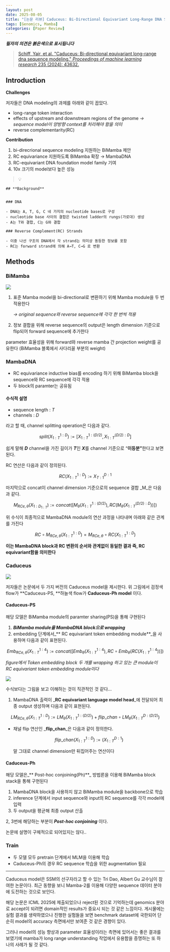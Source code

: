 ```yaml
---
layout: post
date: 2025-08-05
title: "[논문 리뷰] Caduceus: Bi-Directional Equivariant Long-Range DNA Sequence Modeling"
tags: [Genomics, Mamba]
categories: [Paper Review]
---
```


<span class="notion-red">_**필자의 의견은 붉은색으로 표시됩니다**_</span>


> [Schiff, Yair, et al. "Caduceus: Bi-directional equivariant long-range dna sequence modeling." ](https://pmc.ncbi.nlm.nih.gov/articles/PMC12189541/)[_Proceedings of machine learning research_](https://pmc.ncbi.nlm.nih.gov/articles/PMC12189541/)[ 235 (2024): 43632.](https://pmc.ncbi.nlm.nih.gov/articles/PMC12189541/)



## Introduction


**Challenges**


저자들은 DNA modeling의 과제를 아래와 같이 꼽았다.

- long-range token interaction
- effects of upstream and downstream regions of the genome 
_→ sequence model이 양방향 context를 처리해야 함을 의미_
- reverse complementarity(RC)

**Contribution**

1. bi-direcrional sequence modeling 지원하는 BiMamba 제안
1. RC equivariance 지원하도록 BiMamba 확장 → MambaDNA
1. RC-equivariant DNA foundation model family 기여
1. 10x 크기의 model보다 높은 성능

> 💡 


	## **Background**


	### DNA

	- DNA는 A, T, G, C 네 가지의 nucleotide bases로 구성
	- nucleotide base 사이의 결합은 twisted ladder의 rungs(가로대) 생성
	- A는 T와 결합, C는 G와 결합

	### Reverse Complement(RC) Strands

	- 이중 나선 구조의 DNA에서 각 strand는 의미상 동등한 정보를 포함
	- RC는 forward strand에 의해 A→T, C→G 로 변환


## Methods



### BiMamba


![](https://prod-files-secure.s3.us-west-2.amazonaws.com/542b861c-36a8-4051-84e5-8804b6728dba/2c247d59-7815-4980-99f0-8f0d21f445a7/image.png?X-Amz-Algorithm=AWS4-HMAC-SHA256&X-Amz-Content-Sha256=UNSIGNED-PAYLOAD&X-Amz-Credential=ASIAZI2LB466QZSFGH3B%2F20250811%2Fus-west-2%2Fs3%2Faws4_request&X-Amz-Date=20250811T054136Z&X-Amz-Expires=3600&X-Amz-Security-Token=IQoJb3JpZ2luX2VjEKz%2F%2F%2F%2F%2F%2F%2F%2F%2F%2FwEaCXVzLXdlc3QtMiJHMEUCIQD2mB%2BL06t28%2BBB6HYp78W4G1aTStMZcaDHFunVAO%2BQiQIgeIvQAviqqahfJmDWrF90j4BAqulo1afMxNQfnZFtFYEqiAQI5f%2F%2F%2F%2F%2F%2F%2F%2F%2F%2FARAAGgw2Mzc0MjMxODM4MDUiDEnJaycJAqSIvDucOCrcA1w%2BMdK0Xcw4wGzo4Veeyo7sJSFfpzrYjFS3C9WL4PKlmhEjfdfhiIRuDOqzNGsarrsaB6kEkuNOpMbHKuOYiTyTT8tshU2yvlMNIgFTVIR7hDwMG6GuykzR6W5RZ42woNReHppa2qyGmmPfpBidlz062QLkewbB%2Fu3PagjX7kDltNIAjgAdaNuc4O%2FIMKOkRZx3B%2BjMLeqpskSSdrw3Yfm%2F8iob4fOISCD7u0iJTn2jNZcNJ1zTLZ2Yc9IL9vCswXE%2FlzEzWFZug9zwQYmEbPVe87kiagasZIYixGl8bDyY%2FH3KnqZ6ui1zv3T1kDBH3LrvTdAMVMOp%2FxGHXtQIEsnKrDVSdgt0DOk9PgzeIot3ZzAtvq%2BazgAaaVHiyP7fqVhzUZyOXINgxhlVvUA228agKQGru1LShbZT47OLdw9vR5RYFFqaFsU2Bp%2FLieXXh74bfnNeXS1D4xDahEJEAaey9ABW3K6FWeaYoytYNKu9uzPZEIZQbbHucwvOKx7tbUaIIFgv4aJzDSf2fmCU4y07BeIAud%2FwJN8ZNr4ieoq9RmeZ%2F0X51OjiG0PTNQvd1GdaLirhUCBlm0LQs447CSSB4WllaZoAPRW%2Ffsi60Q6SqvxLkXdYd8Lv2ykRMNTb5cQGOqUBoPNEvIm2gIhJeJsZJ4%2BQ2PwxGg%2FfLkGGoH6%2BZHdbjFPcP%2BADrFBn6jOM%2BpHsDs7J5zp3zNSUyzZ4YhbqeBWTDhwlY18Haq0LBiRZvh16NjriH4fqA86ouuDvQmnp9mq8dWsIPsR%2F5YuYFdmzqhmU1aDwxEyO4KsxH%2BDbJr59jZJtlwxonQjJRebQ6RqplsFx8TLm7bol1fLA3A7TdRfr7ynxO07N&X-Amz-Signature=8242ca23408c1eaa4c78d38a2bca066a05587a2e48ae693a34337bf3e3e79839&X-Amz-SignedHeaders=host&x-amz-checksum-mode=ENABLED&x-id=GetObject)

1. 표준 Mamba model을 bi-directional로 변환하기 위해 Mamba module을 두 번 적용한다

	_→ original sequence와 reverse sequence에 각각 한 번씩 적용_

1. 정보 결합을 위해 reverse sequence의 output은 length dimension 기준으로 flip되어 forward sequence에 추가한다

parameter 효율성을 위해 forward와 reverse mamba 간 projection weight를 공유한다 (BiMamba 블록에서 사다리꼴 부분의 weight)



### MambaDNA

- RC equivariance inductive bias를 encoding 하기 위해 BiMamba block을 sequence와 RC sequence에 각각 적용
- 두 block의 paramter는 공유됨


#### 수식적 설명

- sequence length : _T_
- channels : _D_

라고 할 때,  channel splitting operation은 다음과 같다.


$$
split(X^{1:D}_{1:T}):=[X^{1:(D/2)}_{1:T},X^{(D/2):D}_{1:T}]
$$


<span class="notion-red">쉽게 말해 </span><span class="notion-red">_**D**_</span><span class="notion-red"> channel을 가진 길이가 </span><span class="notion-red">_**T**_</span><span class="notion-red">인 </span><span class="notion-red">_**X**_</span><span class="notion-red">를 channel 기준으로 “</span><span class="notion-red">**이등분”**</span><span class="notion-red">한다고 보면 된다.</span>


RC 연산은 다음과 같이 정의된다.


$$
RC(X^{1:D}_{1:T}):=X^{D:1}_{T:1}
$$


마지막으로 concat이 channel dimension 기준으로의 sequence 결합 _M_은 다음과 같다.


$$
M_{RCe,\theta}(X_{1:D_{1:T}}):=concat([M_{\theta}(X^{1:(D/2)}_{1:T}),RC(M_{\theta}(X^{(D/2):D}_{1:T}))])
$$


위 수식이 최종적으로 MambaDNA module의 연산 과정을 나타내며 아래와 같은 관계를 가진다


$$
RC\circ M_{RCe,\theta}(X^{1:D}_{1:T}) = M_{RCe,\theta} \circ RC(X^{1:D}_{1:T})
$$


**이는 MambaDNA block과 RC 변환의 순서와 관계없이 동일한 결과 즉, RC equivariant함을 의미한다**



### Caduceus


![](https://prod-files-secure.s3.us-west-2.amazonaws.com/542b861c-36a8-4051-84e5-8804b6728dba/f94a60d7-8145-473b-aef9-7c68d3ec604a/image.png?X-Amz-Algorithm=AWS4-HMAC-SHA256&X-Amz-Content-Sha256=UNSIGNED-PAYLOAD&X-Amz-Credential=ASIAZI2LB466QZSFGH3B%2F20250811%2Fus-west-2%2Fs3%2Faws4_request&X-Amz-Date=20250811T054136Z&X-Amz-Expires=3600&X-Amz-Security-Token=IQoJb3JpZ2luX2VjEKz%2F%2F%2F%2F%2F%2F%2F%2F%2F%2FwEaCXVzLXdlc3QtMiJHMEUCIQD2mB%2BL06t28%2BBB6HYp78W4G1aTStMZcaDHFunVAO%2BQiQIgeIvQAviqqahfJmDWrF90j4BAqulo1afMxNQfnZFtFYEqiAQI5f%2F%2F%2F%2F%2F%2F%2F%2F%2F%2FARAAGgw2Mzc0MjMxODM4MDUiDEnJaycJAqSIvDucOCrcA1w%2BMdK0Xcw4wGzo4Veeyo7sJSFfpzrYjFS3C9WL4PKlmhEjfdfhiIRuDOqzNGsarrsaB6kEkuNOpMbHKuOYiTyTT8tshU2yvlMNIgFTVIR7hDwMG6GuykzR6W5RZ42woNReHppa2qyGmmPfpBidlz062QLkewbB%2Fu3PagjX7kDltNIAjgAdaNuc4O%2FIMKOkRZx3B%2BjMLeqpskSSdrw3Yfm%2F8iob4fOISCD7u0iJTn2jNZcNJ1zTLZ2Yc9IL9vCswXE%2FlzEzWFZug9zwQYmEbPVe87kiagasZIYixGl8bDyY%2FH3KnqZ6ui1zv3T1kDBH3LrvTdAMVMOp%2FxGHXtQIEsnKrDVSdgt0DOk9PgzeIot3ZzAtvq%2BazgAaaVHiyP7fqVhzUZyOXINgxhlVvUA228agKQGru1LShbZT47OLdw9vR5RYFFqaFsU2Bp%2FLieXXh74bfnNeXS1D4xDahEJEAaey9ABW3K6FWeaYoytYNKu9uzPZEIZQbbHucwvOKx7tbUaIIFgv4aJzDSf2fmCU4y07BeIAud%2FwJN8ZNr4ieoq9RmeZ%2F0X51OjiG0PTNQvd1GdaLirhUCBlm0LQs447CSSB4WllaZoAPRW%2Ffsi60Q6SqvxLkXdYd8Lv2ykRMNTb5cQGOqUBoPNEvIm2gIhJeJsZJ4%2BQ2PwxGg%2FfLkGGoH6%2BZHdbjFPcP%2BADrFBn6jOM%2BpHsDs7J5zp3zNSUyzZ4YhbqeBWTDhwlY18Haq0LBiRZvh16NjriH4fqA86ouuDvQmnp9mq8dWsIPsR%2F5YuYFdmzqhmU1aDwxEyO4KsxH%2BDbJr59jZJtlwxonQjJRebQ6RqplsFx8TLm7bol1fLA3A7TdRfr7ynxO07N&X-Amz-Signature=d0c3ea9efcf1a1bd5181bc8d38f94285f14a0fa9e4217c7b37a5335fa39285a6&X-Amz-SignedHeaders=host&x-amz-checksum-mode=ENABLED&x-id=GetObject)


저자들은 논문에서 두 가지 버전의 Caduceus model을 제시한다. 위 그림에서 검정색 flow가 **Caduceus-PS, **하늘색 flow가 **Caduceus-Ph model** 이다.



#### Caduceus-PS


해당 모델은 BiMamba module의 paramter sharing(PS)을 통해 구현된다

1. _**BiMamba module을 MambaDNA block으로 wrapping**_
1. embedding 단계에서_** RC equivariant token embedding module**_을 사용하며 다음과 같이 표현된다.

$$
Emb_{RCe,\theta}(X^{1:4}_{1:T}):=concat([Emb_{\theta}(X^{1:4}_{1:T}),RC \circ Emb_{\theta}(RC(X^{1:4}_{1:T}))])
$$


_figure에서 Token embedding block 두 개를 wrapping 하고 있는 큰 module이 RC equivariant token embedding module이다_


![](https://prod-files-secure.s3.us-west-2.amazonaws.com/542b861c-36a8-4051-84e5-8804b6728dba/b175e4da-71eb-4e91-8c23-a06dabe673c9/image.png?X-Amz-Algorithm=AWS4-HMAC-SHA256&X-Amz-Content-Sha256=UNSIGNED-PAYLOAD&X-Amz-Credential=ASIAZI2LB466QZSFGH3B%2F20250811%2Fus-west-2%2Fs3%2Faws4_request&X-Amz-Date=20250811T054136Z&X-Amz-Expires=3600&X-Amz-Security-Token=IQoJb3JpZ2luX2VjEKz%2F%2F%2F%2F%2F%2F%2F%2F%2F%2FwEaCXVzLXdlc3QtMiJHMEUCIQD2mB%2BL06t28%2BBB6HYp78W4G1aTStMZcaDHFunVAO%2BQiQIgeIvQAviqqahfJmDWrF90j4BAqulo1afMxNQfnZFtFYEqiAQI5f%2F%2F%2F%2F%2F%2F%2F%2F%2F%2FARAAGgw2Mzc0MjMxODM4MDUiDEnJaycJAqSIvDucOCrcA1w%2BMdK0Xcw4wGzo4Veeyo7sJSFfpzrYjFS3C9WL4PKlmhEjfdfhiIRuDOqzNGsarrsaB6kEkuNOpMbHKuOYiTyTT8tshU2yvlMNIgFTVIR7hDwMG6GuykzR6W5RZ42woNReHppa2qyGmmPfpBidlz062QLkewbB%2Fu3PagjX7kDltNIAjgAdaNuc4O%2FIMKOkRZx3B%2BjMLeqpskSSdrw3Yfm%2F8iob4fOISCD7u0iJTn2jNZcNJ1zTLZ2Yc9IL9vCswXE%2FlzEzWFZug9zwQYmEbPVe87kiagasZIYixGl8bDyY%2FH3KnqZ6ui1zv3T1kDBH3LrvTdAMVMOp%2FxGHXtQIEsnKrDVSdgt0DOk9PgzeIot3ZzAtvq%2BazgAaaVHiyP7fqVhzUZyOXINgxhlVvUA228agKQGru1LShbZT47OLdw9vR5RYFFqaFsU2Bp%2FLieXXh74bfnNeXS1D4xDahEJEAaey9ABW3K6FWeaYoytYNKu9uzPZEIZQbbHucwvOKx7tbUaIIFgv4aJzDSf2fmCU4y07BeIAud%2FwJN8ZNr4ieoq9RmeZ%2F0X51OjiG0PTNQvd1GdaLirhUCBlm0LQs447CSSB4WllaZoAPRW%2Ffsi60Q6SqvxLkXdYd8Lv2ykRMNTb5cQGOqUBoPNEvIm2gIhJeJsZJ4%2BQ2PwxGg%2FfLkGGoH6%2BZHdbjFPcP%2BADrFBn6jOM%2BpHsDs7J5zp3zNSUyzZ4YhbqeBWTDhwlY18Haq0LBiRZvh16NjriH4fqA86ouuDvQmnp9mq8dWsIPsR%2F5YuYFdmzqhmU1aDwxEyO4KsxH%2BDbJr59jZJtlwxonQjJRebQ6RqplsFx8TLm7bol1fLA3A7TdRfr7ynxO07N&X-Amz-Signature=2ce0b2ef36a7fd7bb82978e0b66258df4a1842fb7b92aef86a73173ad6f081fc&X-Amz-SignedHeaders=host&x-amz-checksum-mode=ENABLED&x-id=GetObject)


<span class="notion-red">수식보다는 그림을 보고 이해하는 것이 직관적인 것 같다…</span>

1. MambaDNA 출력이 _**RC equivariant language model head**_에 전달되어 최종 output 생성하며 다음과 같이 표현된다.

$$
LM_{RCe,\theta}(X^{1:D}_{1:T}):= LM_{\theta}(X^{1:(D/2)}_{1:T})+flip\_chan\circ LM_{\theta}(X^{D:(D/2)}_{1:T})
$$

- 채널 flip 연산인 _**flip\_chan**_은 다음과 같이 정의한다.

	$$
	flip\_chan(X^{1:D}_{1:T}):=(X^{D:1}_{1:T})
	$$


	말 그대로 channel dimension만 뒤집어주는 연산이다



#### Caduceus-Ph


해당 모델은_** Post-hoc conjoining(Ph)**_ 방법론을 이용해 BiMamba block stack을 통해 구현된다

1. MambaDNA block을 사용하지 않고 BiMamba module을 backbone으로 학습
1. inference 단계에서 input sequence와 input의 RC sequence를 각각 model에 입력
1. 두 output을 평균해 최종 output 산출

2, 3번에 해당하는 부분이 _**Post-hoc conjoining**_ 이다.


<span class="notion-red">논문에 설명이 구체적으로 되어있지는 않다..</span>



### Train

- 두 모델 모두 pretrain 단계에서 MLM을 이용해 학습
- Caduceus-Ph의 경우 RC sequence 학습을 위한 augmentation 필요

---


<span class="notion-red">Caduceus model은 SSM의 선구자라고 할 수 있는 Tri Dao, Albert Gu 교수님이 참여한 논문이다. 최근 동향을 보니 Mamba-2를 이용해 다양한 sequence 데이터 분야에 도전하는 것으로 보인다.</span>


<span class="notion-red">해당 논문은 ICML 2025에 제출되었으나 reject된 것으로 기억하는데 genomics 분야로 accept이 되려면 domain적인 results가 중요시 되는 것 같은 느낌이다. 게시물에는 실험 결과를 생략하였으나 진행한 실험들을 보면 benchmark dataset에 국한되어 단순히 model의 accuracy 측면에서만 보여준 것 같은 경향이 있다.</span>


<span class="notion-red">그러나 model의 성능 향상과 parameter 효율성이라는 측면에 있어서는 좋은 결과를 보였기에 mamba가 long range understanding 작업에서 유용함을 증명하는 또 하나의 사례가 될 것 같다.</span>

